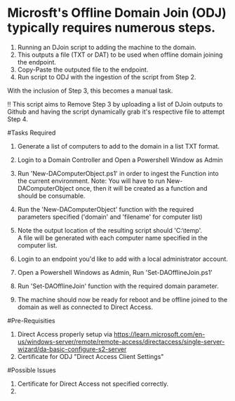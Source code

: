 # Microsft's Offline Domain Join (ODJ) typically requires numerous steps.
1.  Running an DJoin script to adding the machine to the domain.
2.  This outputs a file (TXT or DAT) to be used when offline domain joining the endpoint.
3.  Copy-Paste the outputed file to the endpoint.
4.  Run script to ODJ with the ingestion of the script from Step 2.

With the inclusion of Step 3, this becomes a manual task.  

!! This script aims to Remove Step 3 by uploading a list of DJoin outputs to Github and having the script dynamically grab 
it's respective file to attempt Step 4.

#Tasks Required
1.  Generate a list of computers to add to the domain in a list TXT format. 
2.  Login to a Domain Controller and Open a Powershell Window as Admin
3.  Run 'New-DAComputerObject.ps1' in order to ingest the Function into the current environment.
    Note: You will have to run New-DAComputerObject once, then it will be created as a function and should be consumable.
4.  Run the 'New-DAComputerObject' function with the required parameters specified ('domain' and 'filename' for computer list)
5.  Note the output location of the resulting script should 'C:\temp\'.  
    A file will be generated with each computer name specified in the computer list.

6.  Login to an endpoint you'd like to add with a local administrator account.
7.  Open a Powershell Windows as Admin, Run 'Set-DAOfflineJoin.ps1'
8.  Run 'Set-DAOfflineJoin' function with the required domain parameter.
9.  The machine should now be ready for reboot and be offline joined to the domain as well as connected to Direct Access.


#Pre-Requisities
1.  Direct Access properly setup via https://learn.microsoft.com/en-us/windows-server/remote/remote-access/directaccess/single-server-wizard/da-basic-configure-s2-server
2.  Certificate for ODJ "Direct Access Client Settings"


#Possible Issues
1.  Certificate for Direct Access not specified correctly.
2.  
